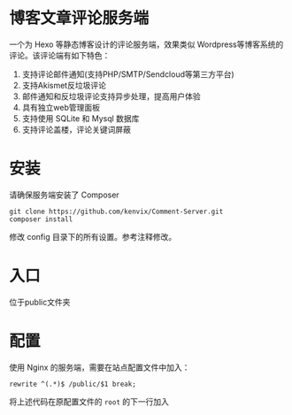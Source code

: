 # 博客文章评论服务端
一个为 Hexo 等静态博客设计的评论服务端，效果类似 Wordpress等博客系统的评论。该评论端有如下特色：   
     
1. 支持评论邮件通知(支持PHP/SMTP/Sendcloud等第三方平台)
2. 支持Akismet反垃圾评论
3. 邮件通知和反垃圾评论支持异步处理，提高用户体验
4. 具有独立web管理面板
5. 支持使用 SQLite 和 Mysql 数据库
6. 支持评论盖楼，评论关键词屏蔽

# 安装
请确保服务端安装了 Composer
```shell
git clone https://github.com/kenvix/Comment-Server.git
composer install
```
修改 config 目录下的所有设置。参考注释修改。

# 入口
位于public文件夹

# 配置
使用 Nginx 的服务端，需要在站点配置文件中加入：
```nginx
rewrite ^(.*)$ /public/$1 break;
```
将上述代码在原配置文件的 `root` 的下一行加入